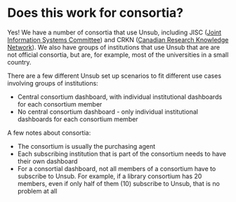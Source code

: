# Does this work for consortia?

Yes! We have a number of consortia that use Unsub, including JISC ([Joint Information Systems Committee](https://www.jisc.ac.uk/)) and CRKN ([Canadian Research Knowledge Network](https://www.crkn-rcdr.ca/)). We also have groups of institutions that use Unsub that are are not official consortia, but are, for example, most of the universities in a small country.

There are a few different Unsub set up scenarios to fit different use cases involving groups of institutions:&#x20;

* Central consortium dashboard, with individual institutional dashboards for each consortium member
* No central consortium dashboard - only individual institutional dashboards for each consortium member

A few notes about consortia:

* The consortium is usually the purchasing agent
* Each subscribing institution that is part of the consortium needs to have their own dashboard
* For a consortial dashboard, not all members of a consortium have to subscribe to Unsub. For example, if a library consortium has 20 members, even if only half of them (10) subscribe to Unsub, that is no problem at all
